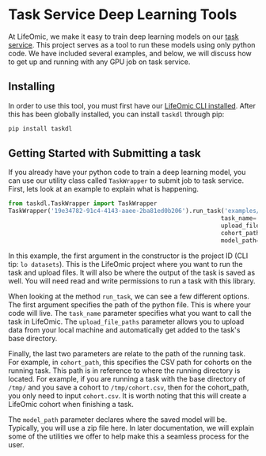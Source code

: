# Task Service Deep Learning Tools

At LifeOmic, we make it easy to train deep learning models on our [task service](https://docs.us.lifeomic.com/user-guides/task-service/).
This project serves as a tool to run these models using only python code. We have included several examples, and below,
we will discuss how to get up and running with any GPU job on task service.

## Installing

In order to use this tool, you must first have our [LifeOmic CLI installed](https://github.com/lifeomic/cli).
After this has been globally installed, you can install `taskdl` through pip:

```bash
pip install taskdl
```

## Getting Started with Submitting a task

If you already have your python code to train a deep learning model, you can use our utility class called `TaskWrapper`
to submit job to task service. First, lets look at an example to explain what is happening.

```python
from taskdl.TaskWrapper import TaskWrapper
TaskWrapper('19e34782-91c4-4143-aaee-2ba81ed0b206').run_task('examples/VariantTaskExample.py',
                                                            task_name='Variant Task',
                                                            upload_file_paths=['examples/variant_data.json'],
                                                            cohort_path='variant_model/cohort.csv',
                                                            model_path='variant_model.zip')
```

In this example, the first argument in the constructor is the project ID (CLI tip: `lo datasets`). This is the LifeOmic project where you want to run
the task and upload files. It will also be where the output of the task is saved as well. You will need read and write permissions
to run a task with this library.

When looking at the method `run_task`, we can see a few different options. The first argument specifies the path of the
python file. This is where your code will live. The `task_name` parameter specifies what you want to call the task in
LifeOmic. The `upload_file_paths` parameter allows you to upload data from your local machine and automatically get added
to the task's base directory.

Finally, the last two parameters are relate to the path of the running task. For example, in `cohort_path`, this specifies
the CSV path for cohorts on the running task. This path is in reference to where the running directory is located. For example,
if you are running a task with the base directory of `/tmp/` and you save a cohort to `/tmp/cohort.csv`, then for the cohort_path,
you only need to input `cohort.csv`. It is worth noting that this will create a LifeOmic cohort when finishing a task.

The `model_path` parameter declares where the saved model will be. Typically, you will use a zip file here. In later documentation,
we will explain some of the utilities we offer to help make this a seamless process for the user.

